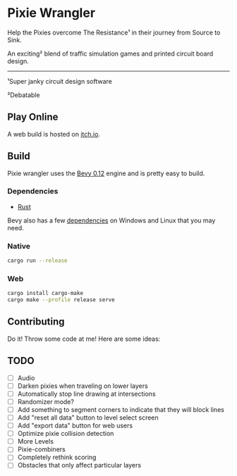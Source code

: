 # Pixie Wrangler

Help the Pixies overcome The Resistance¹ in their journey from Source to Sink.

An exciting² blend of traffic simulation games and printed circuit board design.

---

¹Super janky circuit design software

²Debatable

## Play Online

A web build is hosted on [itch.io](https://euclidean-whale.itch.io/pixie-wrangler).

## Build

Pixie wrangler uses the [Bevy 0.12](https://bevyengine.org/) engine and is pretty easy to build.

### Dependencies

- [Rust](https://www.rust-lang.org/tools/install)

Bevy also has a few [dependencies](https://bevyengine.org/learn/book/getting-started/setup/) on Windows and Linux that you may need.

### Native

```bash
cargo run --release
```

### Web

```bash
cargo install cargo-make
cargo make --profile release serve
```

## Contributing

Do it! Throw some code at me! Here are some ideas:

## TODO

- [ ] Audio
- [ ] Darken pixies when traveling on lower layers
- [ ] Automatically stop line drawing at intersections
- [ ] Randomizer mode?
- [ ] Add something to segment corners to indicate that they will block lines
- [ ] Add "reset all data" button to level select screen
- [ ] Add "export data" button for web users
- [ ] Optimize pixie collision detection
- [ ] More Levels
- [ ] Pixie-combiners
- [ ] Completely rethink scoring
- [ ] Obstacles that only affect particular layers
